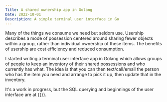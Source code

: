```yaml
---
Title: A shared ownership app in Golang
Date: 2022-10-01
Description: A simple terminal user interface in Go
---
```


Many of the things we consume we need but seldom use. Usership describes a mode of possession centered around sharing fewer objects within a group, rather than individual ownership of these items. The benefits of usership are cost efficiency and reduced consumption.


I started writing a terminal user interface app in Golang which allows groups of people to keep an inventory of their shared possessions and who currently has what. The idea is that you can then text/call/email the person who has the item you need and arrange to pick it up, then update that in the inventory. 

It's a work in progress, but the SQL querying and beginnings of the user interface are at {{<newtab url="https://github.com/dopaminegirl19/usership" text="this repo">}}.